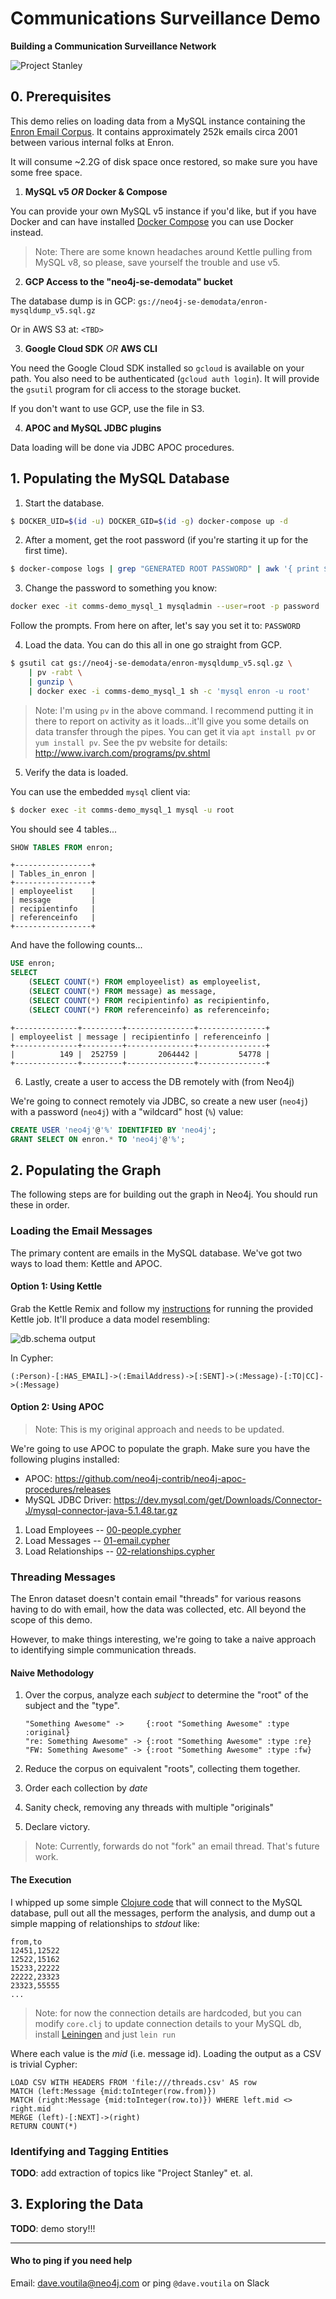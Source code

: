 # Communications Surveillance Demo
__Building a Communication Surveillance Network__

![Project Stanley](./img/enron-project-stanley.png?raw=true)

## 0. Prerequisites
This demo relies on loading data from a MySQL instance containing the
[Enron Email Corpus](https://en.wikipedia.org/wiki/Enron_Corpus). It
contains approximately 252k emails circa 2001 between various internal
folks at Enron.

It will consume ~2.2G of disk space once restored, so make sure you
have some free space.

1. **MySQL v5 *OR* Docker & Compose**

You can provide your own MySQL v5 instance if you'd like, but if you have
Docker and can have installed [Docker
Compose](https://docs.docker.com/compose/install/) you can use Docker instead.

> Note: There are some known headaches around Kettle pulling from
> MySQL v8, so please, save yourself the trouble and use v5.

2. **GCP Access to the "neo4j-se-demodata" bucket**

The database dump is in GCP:
`gs://neo4j-se-demodata/enron-mysqldump_v5.sql.gz`

Or in AWS S3 at:
`<TBD>`

3. **Google Cloud SDK** *OR* **AWS CLI**

You need the Google Cloud SDK installed so `gcloud` is available on
your path. You also need to be authenticated (`gcloud auth login`). It
will provide the `gsutil` program for cli access to the storage bucket.

If you don't want to use GCP, use the file in S3.


4. **APOC and MySQL JDBC plugins**

Data loading will be done via JDBC APOC procedures.


## 1. Populating the MySQL Database

1. Start the database.

```bash
$ DOCKER_UID=$(id -u) DOCKER_GID=$(id -g) docker-compose up -d
```

2. After a moment, get the root password (if you're starting it up for the first time).
```bash
$ docker-compose logs | grep "GENERATED ROOT PASSWORD" | awk '{ print $NF }'
```

3. Change the password to something you know:

```bash
docker exec -it comms-demo_mysql_1 mysqladmin --user=root -p password
```

Follow the prompts. From here on after, let's say you set it to: `PASSWORD`

4. Load the data. You can do this all in one go straight from GCP.

```bash
$ gsutil cat gs://neo4j-se-demodata/enron-mysqldump_v5.sql.gz \
    | pv -rabt \
    | gunzip \
    | docker exec -i comms-demo_mysql_1 sh -c 'mysql enron -u root'
```

> Note: I'm using `pv` in the above command. I recommend putting it in
> there to report on activity as it loads...it'll give you some
> details on data transfer through the pipes. You can get it via `apt
> install pv` or `yum install pv`. See the pv website for details:
> http://www.ivarch.com/programs/pv.shtml

5. Verify the data is loaded.

You can use the embedded `mysql` client via:

```bash
$ docker exec -it comms-demo_mysql_1 mysql -u root
```

You should see 4 tables...
```sql
SHOW TABLES FROM enron;
```
```
+-----------------+
| Tables_in_enron |
+-----------------+
| employeelist    |
| message         |
| recipientinfo   |
| referenceinfo   |
+-----------------+
```

And have the following counts...

```sql
USE enron;
SELECT
    (SELECT COUNT(*) FROM employeelist) as employeelist,
    (SELECT COUNT(*) FROM message) as message,
    (SELECT COUNT(*) FROM recipientinfo) as recipientinfo,
    (SELECT COUNT(*) FROM referenceinfo) as referenceinfo;
```

```
+--------------+---------+---------------+---------------+
| employeelist | message | recipientinfo | referenceinfo |
+--------------+---------+---------------+---------------+
|          149 |  252759 |       2064442 |         54778 |
+--------------+---------+---------------+---------------+
```

6. Lastly, create a user to access the DB remotely with (from Neo4j)

We're going to connect remotely via JDBC, so create a new user
(`neo4j`) with a password (`neo4j`) with a "wildcard" host (`%`) value:

```sql
CREATE USER 'neo4j'@'%' IDENTIFIED BY 'neo4j';
GRANT SELECT ON enron.* TO 'neo4j'@'%';
```


## 2. Populating the Graph
The following steps are for building out the graph in Neo4j. You
should run these in order.

### Loading the Email Messages
The primary content are emails in the MySQL database. We've got two
ways to load them: Kettle and APOC.

#### Option 1: Using Kettle
Grab the Kettle Remix and follow my [instructions](./kettle/README.md)
for running the provided Kettle job. It'll produce a data model
resembling:

![db.schema output](./img/db-schema-v2.png?raw=true)

In Cypher:

```
(:Person)-[:HAS_EMAIL]->(:EmailAddress)->[:SENT]->(:Message)-[:TO|CC]->(:Message)
```

#### Option 2: Using APOC
> Note: This is my original approach and needs to be updated.

We're going to use APOC to populate the graph. Make sure you have the
following plugins installed:

- APOC: https://github.com/neo4j-contrib/neo4j-apoc-procedures/releases
- MySQL JDBC Driver: https://dev.mysql.com/get/Downloads/Connector-J/mysql-connector-java-5.1.48.tar.gz

1. Load Employees -- [00-people.cypher](./00-people.cypher)
2. Load Messages -- [01-email.cypher](./01-email.cypher)
3. Load Relationships -- [02-relationships.cypher](./02-relationships.cypher)

### Threading Messages
The Enron dataset doesn't contain email "threads" for various reasons
having to do with email, how the data was collected, etc. All beyond
the scope of this demo.

However, to make things interesting, we're going to take a naive
approach to identifying simple communication threads.

#### Naive Methodology
1. Over the corpus, analyze each _subject_ to determine the "root" of
   the subject and the "type".

   ```
   "Something Awesome" ->     {:root "Something Awesome" :type :original}
   "re: Something Awesome" -> {:root "Something Awesome" :type :re}
   "FW: Something Awesome" -> {:root "Something Awesome" :type :fw}
   ```

2. Reduce the corpus on equivalent "roots", collecting them together.

3. Order each collection by _date_

4. Sanity check, removing any threads with multiple "originals"

5. Declare victory.

> Note: Currently, forwards do not "fork" an email thread. That's
> future work.

#### The Execution
I whipped up some simple [Clojure code](./enron-threading) that will
connect to the MySQL database, pull out all the messages, perform the
analysis, and dump out a simple mapping of relationships to _stdout_
like:

```
from,to
12451,12522
12522,15162
15233,22222
22222,23323
23323,55555
...
```

> Note: for now the connection details are hardcoded, but you can
> modify `core.clj` to update connection details to your MySQL db,
> install [Leiningen](https://leiningen.org/) and just `lein run`

Where each value is the _mid_ (i.e. message id). Loading the output as
a CSV is trivial Cypher:

```cypher
LOAD CSV WITH HEADERS FROM 'file:///threads.csv' AS row
MATCH (left:Message {mid:toInteger(row.from)})
MATCH (right:Message {mid:toInteger(row.to)}) WHERE left.mid <> right.mid
MERGE (left)-[:NEXT]->(right)
RETURN COUNT(*)
```


### Identifying and Tagging Entities

**TODO**: add extraction of topics like "Project Stanley" et. al.

## 3. Exploring the Data

**TODO**: demo story!!!

---
#### Who to ping if you need help

Email: dave.voutila@neo4j.com or ping `@dave.voutila` on Slack
